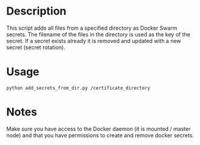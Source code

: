 # Description
This script adds all files from a specified directory as Docker Swarm secrets. 
The filename of the files in the directory is used as the key of the secret. 
If a secret exists already it is removed and updated with a new secret (secret rotation).

# Usage
`python add_secrets_from_dir.py /certificate_directory`

# Notes 
Make sure you have access to the Docker daemon (it is mounted / master node) and that you have permissions to create and remove docker secrets.